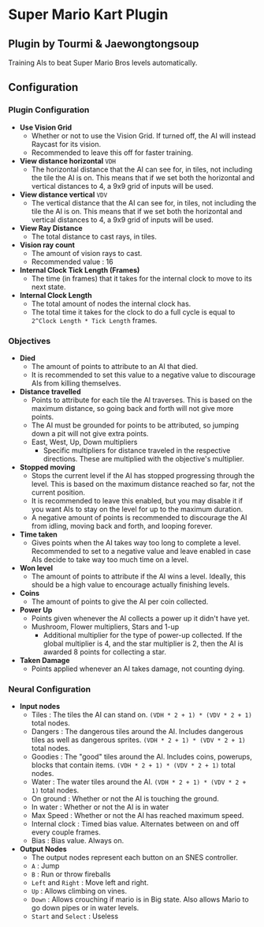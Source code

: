 # Super Mario Kart Plugin
Plugin by Tourmi & Jaewongtongsoup
-------
Training AIs to beat Super Mario Bros levels automatically.

## Configuration

### Plugin Configuration
* **Use Vision Grid**
  * Whether or not to use the Vision Grid. If turned off, the AI will instead Raycast for its vision.
  * Recommended to leave this off for faster training.
* **View distance horizontal** `VDH`
  * The horizontal distance that the AI can see for, in tiles, not including the tile the AI is on. This means that if we set both the horizontal and vertical distances to 4, a 9x9 grid of inputs will be used.
* **View distance vertical** `VDV`
  * The vertical distance that the AI can see for, in tiles, not including the tile the AI is on. This means that if we set both the horizontal and vertical distances to 4, a 9x9 grid of inputs will be used.
* **View Ray Distance**
  * The total distance to cast rays, in tiles.
* **Vision ray count**
    * The amount of vision rays to cast.
    * Recommended value : 16
* **Internal Clock Tick Length (Frames)**
  * The time (in frames) that it takes for the internal clock to move to its next state.
* **Internal Clock Length**
  * The total amount of nodes the internal clock has.
  * The total time it takes for the clock to do a full cycle is equal to `2^Clock Length * Tick Length` frames.

### Objectives

* **Died**
  * The amount of points to attribute to an AI that died. 
  * It is recommended to set this value to a negative value to discourage AIs from killing themselves.
* **Distance travelled**
  * Points to attribute for each tile the AI traverses. This is based on the maximum distance, so going back and forth will not give more points.
  * The AI must be grounded for points to be attributed, so jumping down a pit will not give extra points.
  * East, West, Up, Down multipliers
    * Specific multipliers for distance traveled in the respective directions. These are multiplied with the objective's multiplier.
* **Stopped moving**
  * Stops the current level if the AI has stopped progressing through the level. This is based on the maximum distance reached so far, not the current position.
  * It is recommended to leave this enabled, but you may disable it if you want AIs to stay on the level for up to the maximum duration.
  * A negative amount of points is recommended to discourage the AI from idling, moving back and forth, and looping forever.
* **Time taken**
  * Gives points when the AI takes way too long to complete a level. Recommended to set to a negative value and leave enabled in case AIs decide to take way too much time on a level.
* **Won level**
  * The amount of points to attribute if the AI wins a level. Ideally, this should be a high value to encourage actually finishing levels.
* **Coins**
  * The amount of points to give the AI per coin collected.
* **Power Up**
  * Points given whenever the AI collects a power up it didn't have yet.
  * Mushroom, Flower multipliers, Stars and 1-up
    * Additional multiplier for the type of power-up collected. If the global multiplier is 4, and the star multiplier is 2, then the AI is awarded 8 points for collecting a star.
* **Taken Damage**
  * Points applied whenever an AI takes damage, not counting dying. 

### Neural Configuration

* **Input nodes**
  * Tiles : The tiles the AI can stand on. `(VDH * 2 + 1) * (VDV * 2 + 1)` total nodes.
  * Dangers : The dangerous tiles around the AI. Includes dangerous tiles as well as dangerous sprites. `(VDH * 2 + 1) * (VDV * 2 + 1)` total nodes.
  * Goodies : The "good" tiles around the AI. Includes coins, powerups, blocks that contain items. `(VDH * 2 + 1) * (VDV * 2 + 1)` total nodes.
  * Water : The water tiles around the AI. `(VDH * 2 + 1) * (VDV * 2 + 1)` total nodes.
  * On ground : Whether or not the AI is touching the ground.
  * In water : Whether or not the AI is in water
  * Max Speed : Whether or not the AI has reached maximum speed.
  * Internal clock : Timed bias value. Alternates between on and off every couple frames.
  * Bias : Bias value. Always on.
* **Output Nodes**
  * The output nodes represent each button on an SNES controller.
  * `A` : Jump
  * `B` : Run or throw fireballs
  * `Left` and `Right` : Move left and right.
  * `Up` : Allows climbing on vines.
  * `Down` : Allows crouching if mario is in Big state. Also allows Mario to go down pipes or in water levels.
  * `Start` and `Select` : Useless
